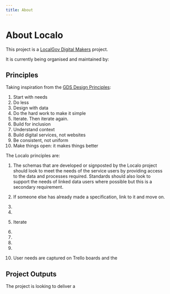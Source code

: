 ```yaml
---
title: About
---
```

# About Localo

This project is a [LocalGov Digital Makers](www.localgovdigital.info/localgov-digital-makers/) project.

It is currently being organised and maintained by:

<div class="row">
    <div class="col-md-4">
        <div class="github-card" data-github="bforben" data-width="400" data-height="151"></div>
    </div>
    <div class="col-md-4">
        <div class="github-card" data-github="danblundell" data-width="400" data-height="151"></div>
    </div>
    <div class="col-md-4">
        <div class="github-card" data-github="pmackay" data-width="400" data-height="151"></div>
    </div>
</div>

## Principles

Taking inspiration from the [GDS Design Principles](https://www.gov.uk/design-principles):

1. Start with needs
1. Do less
1. Design with data
1. Do the hard work to make it simple
1. Iterate. Then iterate again.
1. Build for inclusion
1. Understand context
1. Build digital services, not websites
1. Be consistent, not uniform
1. Make things open: it makes things better

The Localo principles are:

1. The schemas that are developed or signposted by the Localo project should look to meet the needs of the service users by providing access to the data and processes required. Standards should also look to support the needs of linked data users where possible but this is a secondary requirement.

1. If someone else has already made a specification, link to it and move on.

1. 

1. 

1. Iterate

1. 

1. 

1. 

1. 

1. User needs are captured on Trello boards and the 

## Project Outputs

The project is looking to deliver a 

<script src="http://lab.lepture.com/github-cards/widget.js"></script>